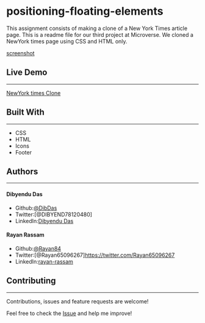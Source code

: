 # positioning-floating-elements
This assignment consists of making a clone of a New York Times article page.
This is a readme file for our third project at Microverse. We cloned a NewYork times page using CSS and HTML only.

[screenshot](screenshot.PNG)

## Live Demo
---
[NewYork times Clone](https://silly-turing-a1e999.netlify.app)

## Built With
---
* CSS
* HTML
* Icons
* Footer

## Authors
---
#### Dibyendu Das
* Github:[@DibDas](https://github.com/dibdas)
* Twitter:[@DIBYEND78120480]
* LinkedIn:[Dibyendu Das](https://www.linkedin.com/in/dibyendu-das-b5967a1b1/)

#### Rayan Rassam
* Github:[@Rayan84](https://github.com/Rayan84)
* Twitter:[@Rayan65096267]https://twitter.com/Rayan65096267
* LinkedIn:[rayan-rassam](https://www.linkedin.com/in/rayan-rassam-18a0a426/)

## Contributing
---
Contributions, issues and feature requests are welcome!

Feel free to check the [Issue](https://github.com/dibdas/newyork-times-clone/issues/1) and help me improve!